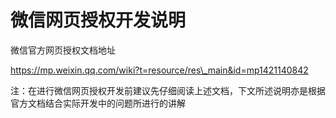 # 微信网页授权开发说明

微信官方网页授权文档地址

https://mp.weixin.qq.com/wiki?t=resource/res\_main&id=mp1421140842

注：在进行微信网页授权开发前建议先仔细阅读上述文档，下文所述说明亦是根据官方文档结合实际开发中的问题所进行的讲解



